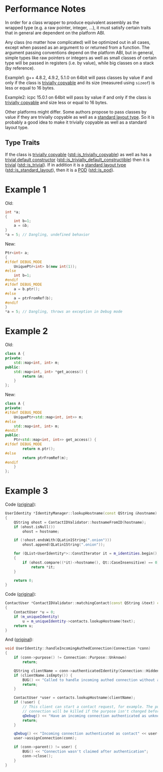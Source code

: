 # Performance Notes

In order for a class wrapper to produce equivalent assembly as the wrapped type
(e.g. a raw pointer, integer, ...), it must satisfy certain traits that in
general are dependent on the platform ABI.

Any class (no matter how complicated) will be optimized out in all cases,
except when passed as an argument to or returned from a function. The argument
passing conventions depend on the platform ABI, but in general, simple types
like raw pointers or integers as well as small classes of certain type will be
passed in registers (i.e. by value), while big classes on a stack (by
reference).

Example1: g++ 4.8.2, 4.9.2, 5.1.0 on 64bit will pass classes by value if and
only if the class is
[trivially
copyable](http://en.cppreference.com/w/cpp/concept/TriviallyCopyable) and its
size (measured using `sizeof`) is less or equal to 16 bytes.

Example2: icpc 15.0.1 on 64bit will pass by value if and only if the class is
[trivially
copyable](http://en.cppreference.com/w/cpp/concept/TriviallyCopyable) and size
less or equal to 16 bytes.

Other platforms might differ. Some authors propose to pass classes by value if
they are trivially copyable as well as a [standard layout
type](http://en.cppreference.com/w/cpp/concept/StandardLayoutType). So it is
probably a good idea to make it trivially copyable as well as a standard layout
type.

## Type Traits

If the class is [trivially
copyable](http://en.cppreference.com/w/cpp/concept/TriviallyCopyable)
([std::is_trivially_copyable](http://en.cppreference.com/w/cpp/types/is_trivially_copyable))
as well as has a [trivial default constructor](
http://en.cppreference.com/w/cpp/language/default_constructor#Trivial_default_constructor)
([std::is_trivially_default_constructible](http://en.cppreference.com/w/cpp/types/is_default_constructible))
then it is [trivial](http://en.cppreference.com/w/cpp/concept/TrivialType)
([std::is_trivial](http://en.cppreference.com/w/cpp/types/is_trivial)).  If in
addition it is a [standard layout
type](http://en.cppreference.com/w/cpp/concept/StandardLayoutType)
([std::is_standard_layout](http://en.cppreference.com/w/cpp/types/is_standard_layout)),
then it is a [POD](http://en.cppreference.com/w/cpp/concept/PODType)
([std::is_pod](http://en.cppreference.com/w/cpp/types/is_pod)).

# Example 1
Old:
```c++
int *a;
{
    int b=1;
    a = &b;
}
*a = 5; // Dangling, undefined behavior
```

New:
```c++
Ptr<int> a;
{
#ifdef DEBUG_MODE
    UniquePtr<int> b(new int(1));
#else
    int b=1;
#endif
#ifdef DEBUG_MODE
    a = b.ptr();
#else
    a = ptrFromRef(b);
#endif
}
*a = 5; // Dangling, throws an exception in Debug mode
```

# Example 2

Old:
```c++
class A {
private:
    std::map<int, int> m;
public:
    std::map<int, int> *get_access() {
        return &m;
    }
};
```

New:
```c++
class A {
private:
#ifdef DEBUG_MODE
    UniquePtr<std::map<int, int>> m;
#else
    std::map<int, int> m;
#endif
public:
    Ptr<std::map<int, int>> get_access() {
#ifdef DEBUG_MODE
        return m.ptr();
#else
        return ptrFromRef(m);
#endif
    }
};
```

# Example 3

Code ([original](https://github.com/ricochet-im/ricochet/blob/9f769bf872d4198e7456203c9ffd44963c47fa46/src/core/IdentityManager.cpp#L97])):
```c++
UserIdentity *IdentityManager::lookupHostname(const QString &hostname) const
{
    QString ohost = ContactIDValidator::hostnameFromID(hostname);
    if (ohost.isNull())
        ohost = hostname;

    if (!ohost.endsWith(QLatin1String(".onion")))
        ohost.append(QLatin1String(".onion"));

    for (QList<UserIdentity*>::ConstIterator it = m_identities.begin(); it != m_identities.end(); ++it)
    {
        if (ohost.compare((*it)->hostname(), Qt::CaseInsensitive) == 0)
            return *it;
    }

    return 0;
}
```

Code ([original](https://github.com/ricochet-im/ricochet/blob/9f769bf872d4198e7456203c9ffd44963c47fa46/src/core/ContactIDValidator.cpp#L65)):
```c++
ContactUser *ContactIDValidator::matchingContact(const QString &text) const
{
    ContactUser *u = 0;
    if (m_uniqueIdentity)
        u = m_uniqueIdentity->contacts.lookupHostname(text);
    return u;
}
```

And ([original](https://github.com/ricochet-im/ricochet/blob/954d6ed397fcde73f19564d3c2f7f3dfcda7996d/src/core/UserIdentity.cpp#L203)):
```c++
void UserIdentity::handleIncomingAuthedConnection(Connection *conn)
{
    if (conn->purpose() != Connection::Purpose::Unknown)
        return;

    QString clientName = conn->authenticatedIdentity(Connection::HiddenServiceAuth);
    if (clientName.isEmpty()) {
        BUG() << "Called to handle incoming authed connection without any authed name";
        return;
    }

    ContactUser *user = contacts.lookupHostname(clientName);
    if (!user) {
        // This client can start a contact request, for example. The purpose stays unknown, and the
        // connection will be killed if the purpose isn't changed before the timeout.
        qDebug() << "Have an incoming connection authenticated as unknown client" << clientName;
        return;
    }

    qDebug() << "Incoming connection authenticated as contact" << user->uniqueID << "with hostname" << clientName;
    user->assignConnection(conn);

    if (conn->parent() != user) {
        BUG() << "Connection wasn't claimed after authentication";
        conn->close();
    }
}
```
